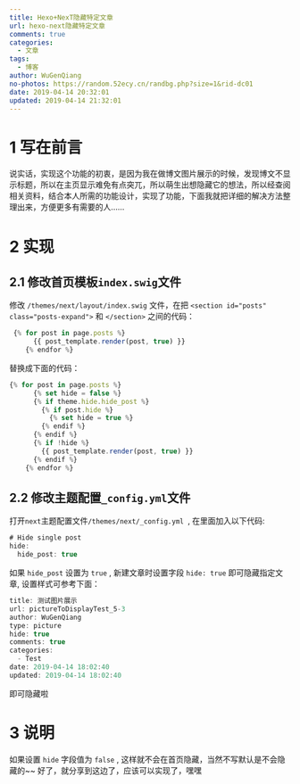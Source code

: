 ```yaml
---
title: Hexo+NexT隐藏特定文章
url: hexo-next隐藏特定文章
comments: true
categories:
  - 文章
tags:
  - 博客
author: WuGenQiang
no-photos: https://random.52ecy.cn/randbg.php?size=1&rid-dc01
date: 2019-04-14 20:32:01
updated: 2019-04-14 21:32:01
---
```


# 1 写在前言
说实话，实现这个功能的初衷，是因为我在做博文图片展示的时候，发现博文不显示标题，所以在主页显示难免有点突兀，所以萌生出想隐藏它的想法，所以经查阅相关资料，结合本人所需的功能设计，实现了功能，下面我就把详细的解决方法整理出来，方便更多有需要的人……

<!--more-->

# 2 实现
## 2.1 修改首页模板`index.swig`文件
修改 `/themes/next/layout/index.swig` 文件，在把 `<section id="posts" class="posts-expand">` 和 `</section>` 之间的代码：
```js
 {% for post in page.posts %}
      {{ post_template.render(post, true) }}
    {% endfor %}
 ```
替换成下面的代码：
```js
{% for post in page.posts %}
      {% set hide = false %}
      {% if theme.hide.hide_post %}
        {% if post.hide %}
          {% set hide = true %}
        {% endif %}
      {% endif %}
      {% if !hide %}
        {{ post_template.render(post, true) }}
      {% endif %}
    {% endfor %}
```
## 2.2 修改主题配置`_config.yml`文件
打开`next`主题配置文件`/themes/next/_config.yml `, 在里面加入以下代码:
```js
# Hide single post
hide:
  hide_post: true
```
如果 `hide_post` 设置为 `true` , 新建文章时设置字段 `hide: true` 即可隐藏指定文章, 设置样式可参考下面：
```js
title: 测试图片展示
url: pictureToDisplayTest_5-3
author: WuGenQiang
type: picture
hide: true
comments: true
categories:
  - Test
date: 2019-04-14 18:02:40
updated: 2019-04-14 18:02:40
```
即可隐藏啦
# 3 说明
如果设置 `hide` 字段值为 `false` , 这样就不会在首页隐藏，当然不写默认是不会隐藏的~~ 好了，就分享到这边了，应该可以实现了，嘿嘿

